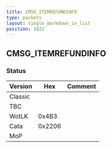 ```yaml
---
title: CMSG_ITEMREFUNDINFO
type: packets
layout: single_markdown_in_list
position: 1022
---
```


## CMSG_ITEMREFUNDINFO

### Status

Version    | Hex        | Comment
---------- | ---------- | ---------- 
Classic    |            |
TBC        |            |
WotLK      | 0x4B3      |
Cata       | 0x2206     |
MoP        |            |